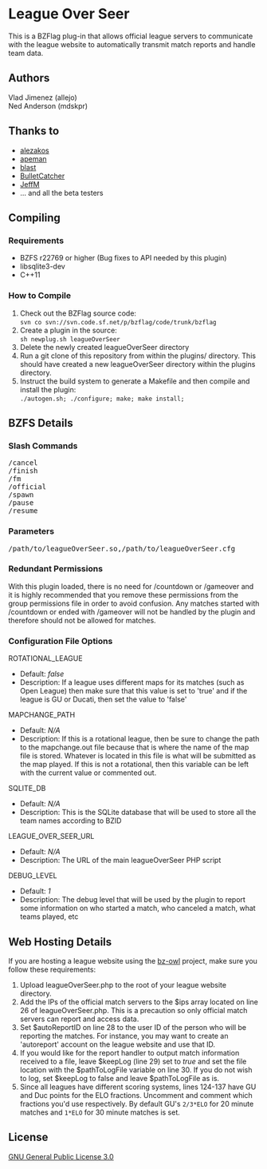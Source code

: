 # League Over Seer

This is a BZFlag plug-in that allows official league servers to communicate with the league website to automatically transmit match reports and handle team data.

## Authors

Vlad Jimenez (allejo)<br>
Ned Anderson (mdskpr)

## Thanks to

* <a href="https://github.com/kongr45gpen" target="_blank">alezakos</a>
* <a href="https://github.com/achoopic" target="_blank">apeman</a>
* <a href="https://github.com/blast007" target="_blank">blast</a>
* <a href="https://github.com/JMakey" target="_blank">BulletCatcher</a>
* <a href="https://github.com/JeffM2501" target="_blank">JeffM</a>
* ... and all the beta testers

## Compiling
### Requirements

* BZFS r22769 or higher (Bug fixes to API needed by this plugin)
* libsqlite3-dev
* C++11

### How to Compile
1. Check out the BZFlag source code:<br>
```svn co svn://svn.code.sf.net/p/bzflag/code/trunk/bzflag ```
2. Create a plugin in the source:<br>
```sh newplug.sh leagueOverSeer```
3. Delete the newly created leagueOverSeer directory
4. Run a git clone of this repository from within the plugins/ directory. This should have created a new leagueOverSeer directory within the plugins directory.
5. Instruct the build system to generate a Makefile and then compile and install the plugin:<br>
```./autogen.sh; ./configure; make; make install;```

## BZFS Details
### Slash Commands
<pre>
/cancel
/finish
/fm
/official
/spawn
/pause
/resume
</pre>

### Parameters
<pre>/path/to/leagueOverSeer.so,/path/to/leagueOverSeer.cfg</pre>

### Redundant Permissions

With this plugin loaded, there is no need for /countdown or /gameover and it is highly recommended that you remove these permissions from the group permissions file in order to avoid confusion. Any matches started with /countdown or ended with /gameover will not be handled by the plugin and therefore should not be allowed for matches.

### Configuration File Options

ROTATIONAL_LEAGUE

* Default: <em>false</em>
* Description:  If a league uses different maps for its matches (such as Open League) then make sure that this value is set to 'true' and if the league is GU or Ducati, then set the value to 'false'

MAPCHANGE_PATH

* Default: <em>N/A</em>
* Description: If this is a rotational league, then be sure to change the path to the mapchange.out file because that is where the name of the map file is stored. Whatever is located in this file is what will be submitted as the map played. If this is not a rotational, then this variable can be left with the current value or commented out.

SQLITE_DB

* Default: <em>N/A</em>
* Description: This is the SQLite database that will be used to store all the team names according to BZID

LEAGUE_OVER_SEER_URL

* Default: <em>N/A</em>
* Description: The URL of the main leagueOverSeer PHP script

DEBUG_LEVEL

* Default: <em>1</em>
* Description: The debug level that will be used by the plugin to report some information on who started a match, who canceled a match, what teams played, etc

## Web Hosting Details
If you are hosting a league website using the <a href="https://code.google.com/p/bz-owl/" target="_blank">bz-owl</a> project, make sure you follow these requirements:

1. Upload leagueOverSeer.php to the root of your league website directory.
2. Add the IPs of the official match servers to the $ips array located on line 26 of leagueOverSeer.php. This is a precaution so only official match servers can report and access data.
3. Set $autoReportID on line 28 to the user ID of the person who will be reporting the matches. For instance, you may want to create an 'autoreport' account on the league website and use that ID.
4. If you would like for the report handler to output match information received to a file, leave $keepLog (line 29) set to <em>true</em> and set the file location with the $pathToLogFile variable on line 30. If you do not wish to log, set $keepLog to false and leave $pathToLogFile as is.
5. Since all leagues have different scoring systems, lines 124-137 have GU and Duc points for the ELO fractions. Uncomment and comment which fractions you'd use respectively. By default GU's ```2/3*ELO``` for 20 minute matches and ```1*ELO``` for 30 minute matches is set.

## License
<a href="https://github.com/allejo/leagueOverSeer/blob/master/LICENSE.markdown">GNU General Public License 3.0</a>
